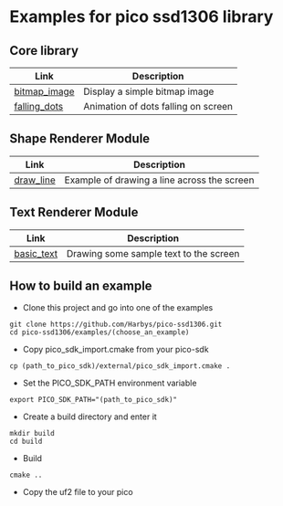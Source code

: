 # Examples for pico ssd1306 library

## Core library
| Link         | Description |
|--------------|-------------|
|[bitmap_image](bitmap_image)|Display a simple bitmap image|
|[falling_dots](falling_dots)|Animation of dots falling on screen|

## Shape Renderer Module
| Link                 | Description |
|----------------------|-------------|
|[draw_line](draw_line)|Example of drawing a line across the screen|


## Text Renderer Module
| Link         | Description |
|--------------|-------------|
|[basic_text](basic_text)| Drawing some sample text to the screen|

## How to build an example

* Clone this project and go into one of the examples
```shell
git clone https://github.com/Harbys/pico-ssd1306.git
cd pico-ssd1306/examples/(choose_an_example)
```
* Copy pico_sdk_import.cmake from your pico-sdk
```shell
cp (path_to_pico_sdk)/external/pico_sdk_import.cmake .
```
* Set the PICO_SDK_PATH environment variable
```shell
export PICO_SDK_PATH="(path_to_pico_sdk)"
```
* Create a build directory and enter it
```shell
mkdir build
cd build
```
* Build
```shell
cmake ..
```
* Copy the uf2 file to your pico
